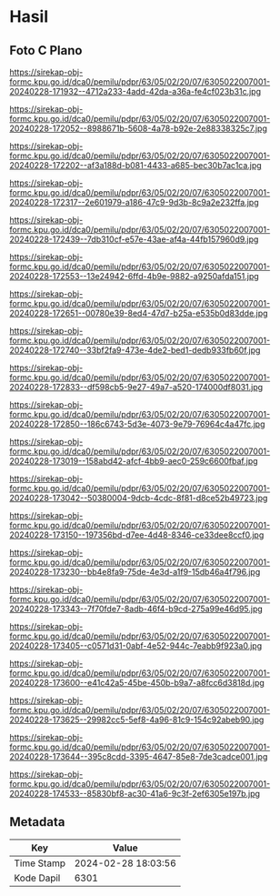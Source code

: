 # Hasil

## Foto C Plano

https://sirekap-obj-formc.kpu.go.id/dca0/pemilu/pdpr/63/05/02/20/07/6305022007001-20240228-171932--4712a233-4add-42da-a36a-fe4cf023b31c.jpg

https://sirekap-obj-formc.kpu.go.id/dca0/pemilu/pdpr/63/05/02/20/07/6305022007001-20240228-172052--8988671b-5608-4a78-b92e-2e88338325c7.jpg

https://sirekap-obj-formc.kpu.go.id/dca0/pemilu/pdpr/63/05/02/20/07/6305022007001-20240228-172202--af3a188d-b081-4433-a685-bec30b7ac1ca.jpg

https://sirekap-obj-formc.kpu.go.id/dca0/pemilu/pdpr/63/05/02/20/07/6305022007001-20240228-172317--2e601979-a186-47c9-9d3b-8c9a2e232ffa.jpg

https://sirekap-obj-formc.kpu.go.id/dca0/pemilu/pdpr/63/05/02/20/07/6305022007001-20240228-172439--7db310cf-e57e-43ae-af4a-44fb157960d9.jpg

https://sirekap-obj-formc.kpu.go.id/dca0/pemilu/pdpr/63/05/02/20/07/6305022007001-20240228-172553--13e24942-6ffd-4b9e-9882-a9250afda151.jpg

https://sirekap-obj-formc.kpu.go.id/dca0/pemilu/pdpr/63/05/02/20/07/6305022007001-20240228-172651--00780e39-8ed4-47d7-b25a-e535b0d83dde.jpg

https://sirekap-obj-formc.kpu.go.id/dca0/pemilu/pdpr/63/05/02/20/07/6305022007001-20240228-172740--33bf2fa9-473e-4de2-bed1-dedb933fb60f.jpg

https://sirekap-obj-formc.kpu.go.id/dca0/pemilu/pdpr/63/05/02/20/07/6305022007001-20240228-172833--df598cb5-9e27-49a7-a520-174000df8031.jpg

https://sirekap-obj-formc.kpu.go.id/dca0/pemilu/pdpr/63/05/02/20/07/6305022007001-20240228-172850--186c6743-5d3e-4073-9e79-76964c4a47fc.jpg

https://sirekap-obj-formc.kpu.go.id/dca0/pemilu/pdpr/63/05/02/20/07/6305022007001-20240228-173019--158abd42-afcf-4bb9-aec0-259c6600fbaf.jpg

https://sirekap-obj-formc.kpu.go.id/dca0/pemilu/pdpr/63/05/02/20/07/6305022007001-20240228-173042--50380004-9dcb-4cdc-8f81-d8ce52b49723.jpg

https://sirekap-obj-formc.kpu.go.id/dca0/pemilu/pdpr/63/05/02/20/07/6305022007001-20240228-173150--197356bd-d7ee-4d48-8346-ce33dee8ccf0.jpg

https://sirekap-obj-formc.kpu.go.id/dca0/pemilu/pdpr/63/05/02/20/07/6305022007001-20240228-173230--bb4e8fa9-75de-4e3d-a1f9-15db46a4f796.jpg

https://sirekap-obj-formc.kpu.go.id/dca0/pemilu/pdpr/63/05/02/20/07/6305022007001-20240228-173343--7f70fde7-8adb-46f4-b9cd-275a99e46d95.jpg

https://sirekap-obj-formc.kpu.go.id/dca0/pemilu/pdpr/63/05/02/20/07/6305022007001-20240228-173405--c0571d31-0abf-4e52-944c-7eabb9f923a0.jpg

https://sirekap-obj-formc.kpu.go.id/dca0/pemilu/pdpr/63/05/02/20/07/6305022007001-20240228-173600--e41c42a5-45be-450b-b9a7-a8fcc6d3818d.jpg

https://sirekap-obj-formc.kpu.go.id/dca0/pemilu/pdpr/63/05/02/20/07/6305022007001-20240228-173625--29982cc5-5ef8-4a96-81c9-154c92abeb90.jpg

https://sirekap-obj-formc.kpu.go.id/dca0/pemilu/pdpr/63/05/02/20/07/6305022007001-20240228-173644--395c8cdd-3395-4647-85e8-7de3cadce001.jpg

https://sirekap-obj-formc.kpu.go.id/dca0/pemilu/pdpr/63/05/02/20/07/6305022007001-20240228-174533--85830bf8-ac30-41a6-9c3f-2ef6305e197b.jpg


## Metadata

| Key        | Value               |
| ---------- | ------------------- |
| Time Stamp | 2024-02-28 18:03:56 |
| Kode Dapil | 6301                |



